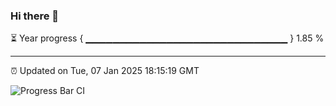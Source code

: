 ### Hi there 👋

⏳ Year progress { ▁▁▁▁▁▁▁▁▁▁▁▁▁▁▁▁▁▁▁▁▁▁▁▁▁▁▁▁▁▁ } 1.85 %

---

⏰ Updated on Tue, 07 Jan 2025 18:15:19 GMT

![Progress Bar CI](https://github.com/code-lakshay/GitHub-Actions-Demo/workflows/Progress%20Bar%20CI/badge.svg)
